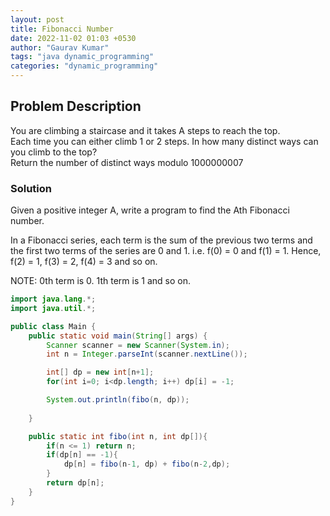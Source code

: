 ```yaml
---
layout: post
title: Fibonacci Number
date: 2022-11-02 01:03 +0530
author: "Gaurav Kumar"
tags: "java dynamic_programming"
categories: "dynamic_programming"
---
```


## Problem Description

You are climbing a staircase and it takes A steps to reach the top.  
Each time you can either climb 1 or 2 steps. In how many distinct ways can you climb to the top?  
Return the number of distinct ways modulo 1000000007  

### Solution

Given a positive integer A, write a program to find the Ath Fibonacci number.

In a Fibonacci series, each term is the sum of the previous two terms and the first two terms of the series are 0 and 1. i.e. f(0) = 0 and f(1) = 1. Hence, f(2) = 1, f(3) = 2, f(4) = 3 and so on.

NOTE: 0th term is 0. 1th term is 1 and so on.

```java
import java.lang.*;
import java.util.*;

public class Main {
    public static void main(String[] args) {
        Scanner scanner = new Scanner(System.in);
        int n = Integer.parseInt(scanner.nextLine());

        int[] dp = new int[n+1];
        for(int i=0; i<dp.length; i++) dp[i] = -1;

        System.out.println(fibo(n, dp));
        
    }

    public static int fibo(int n, int dp[]){
        if(n <= 1) return n;
        if(dp[n] == -1){
            dp[n] = fibo(n-1, dp) + fibo(n-2,dp);
        }
        return dp[n];
    }
}
```
